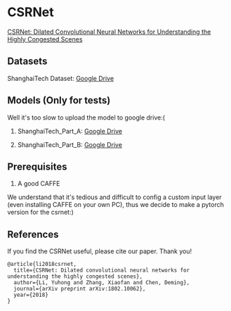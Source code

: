 # CSRNet
[CSRNet: Dilated Convolutional Neural Networks for Understanding the Highly Congested Scenes](https://arxiv.org/abs/1802.10062)
## Datasets
ShanghaiTech Dataset: [Google Drive](https://drive.google.com/open?id=16dhJn7k4FWVwByRsQAEpl9lwjuV03jVI)

## Models (Only for tests)

Well it's too slow to upload the model to google drive:(

1) ShanghaiTech_Part_A: [Google Drive](https://drive.google.com/open?id=1odZ3B_ZDSepPcVFO_TfGUIrpF2DF7SwY)

2) ShanghaiTech_Part_B: [Google Drive](https://drive.google.com/open?id=1NOpn0ztlye85vrHR2TMwOI2Qu_S8zANj)

## Prerequisites

1) A good CAFFE

We understand that it's tedious and difficult to config a custom input layer (even installing CAFFE on your own PC), thus we decide to make a pytorch version for the csrnet:)

## References

If you find the CSRNet useful, please cite our paper. Thank you!

```
@article{li2018csrnet,
  title={CSRNet: Dilated convolutional neural networks for understanding the highly congested scenes},
  author={Li, Yuhong and Zhang, Xiaofan and Chen, Deming},
  journal={arXiv preprint arXiv:1802.10062},
  year={2018}
}
```
